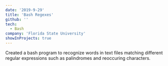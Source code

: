 ```yaml
---
date: '2019-9-29'
title: 'Bash Regexes'
github: ''
tech:
  - Bash
company: 'Florida State University'
showInProjects: true
---
```


Created a bash program to recognize words in text files matching different regular expressions such as palindromes and reoccuring characters.

